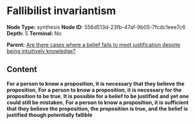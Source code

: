 # Fallibilist invariantism

**Node Type:** synthesis
**Node ID:** 556d513d-23fb-47af-9b05-7fcdc1eee7c6
**Depth:** 5
**Terminal:** No

**Parent:** [Are there cases where a belief fails to meet justification despite being intuitively knowledge?](are-there-cases-where-a-belief-fails-to-meet-justification-despite-being-intuitively-knowledge-antithesis-70ae4870-8511-43c9-b1eb-dd729b72d8dd.md)

## Content

**For a person to know a proposition, it is necessary that they believe the proposition**, **For a person to know a proposition, it is necessary for the proposition to be true**, **It is possible for a belief to be justified and yet one could still be mistaken**, **For a person to know a proposition, it is sufficient that they believe the proposition, the proposition is true, and the belief is justified though potentially fallible**
